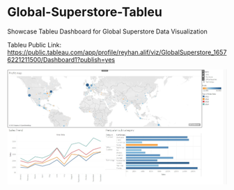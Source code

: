 # Global-Superstore-Tableu
Showcase Tableu Dashboard for Global Superstore Data Visualization

Tableu Public Link:
https://public.tableau.com/app/profile/reyhan.alif/viz/GlobalSuperstore_16576221211500/Dashboard1?publish=yes

![](https://github.com/reyhanalif/Global-Superstore-Tableu/blob/main/Global%20Superstore%20TableuDashboard.jpg)
